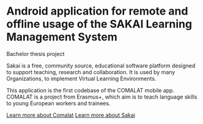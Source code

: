 # Android application for remote and offline usage of the SAKAI Learning Management System
Bachelor thesis project

Sakai is a free, community source, educational software platform designed to support teaching, research and collaboration. It is used by many Organizations, to implement Virtual Learning Environments.

This application is the first codebase of the COMALAT mobile app. COMALAT is a project from Erasmus+, which aim is to teach language skills to young European workers and trainees.

[Learn more about Comalat](http://www.comalat.eu/index.html.en?lang=en)
[Learn more about Sakai](https://sakaiproject.org/)
